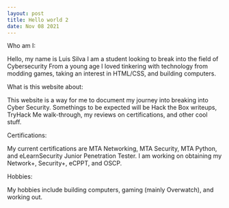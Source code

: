 ```yaml
---
layout: post
title: Hello world 2
date: Nov 08 2021
---
```


Who am I:

Hello, my name is Luis Silva I am a student looking to break into the field of Cybersecurity From a young age I loved tinkering with technology from modding games, taking an interest in HTML/CSS, and building computers. 

What is this website about:

This website is a way for me to document my journey into breaking into Cyber Security. Somethings to be expected will be Hack the Box writeups, TryHack Me walk-through, my reviews on certifications, and other cool stuff. 

Certifications:

My current certifications are MTA Networking, MTA Security, MTA Python, and eLearnSecurity Junior Penetration Tester. I am working on obtaining my Network+, Security+, eCPPT, and OSCP.

Hobbies:

My hobbies include building computers, gaming (mainly Overwatch), and working out. 

